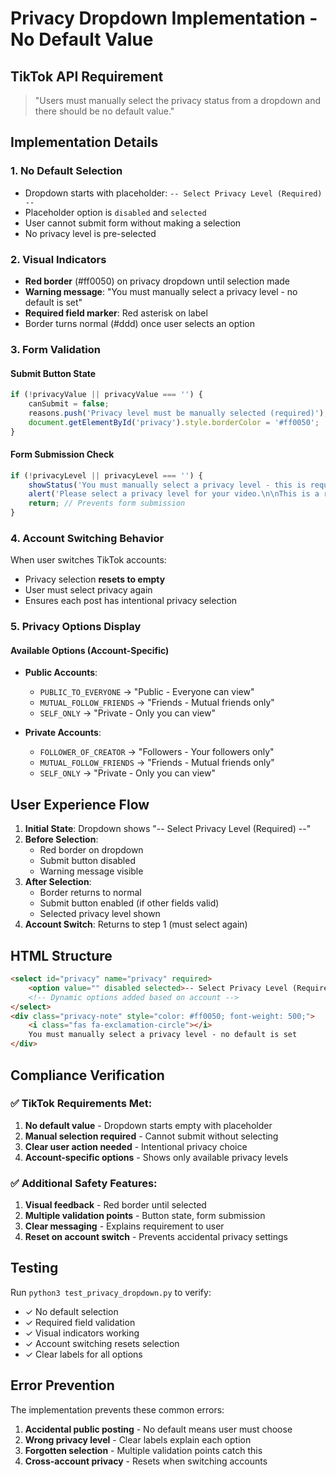# Privacy Dropdown Implementation - No Default Value

## TikTok API Requirement
> "Users must manually select the privacy status from a dropdown and there should be no default value."

## Implementation Details

### 1. No Default Selection
- Dropdown starts with placeholder: `-- Select Privacy Level (Required) --`
- Placeholder option is `disabled` and `selected`
- User cannot submit form without making a selection
- No privacy level is pre-selected

### 2. Visual Indicators
- **Red border** (#ff0050) on privacy dropdown until selection made
- **Warning message**: "You must manually select a privacy level - no default is set"
- **Required field marker**: Red asterisk on label
- Border turns normal (#ddd) once user selects an option

### 3. Form Validation

#### Submit Button State
```javascript
if (!privacyValue || privacyValue === '') {
    canSubmit = false;
    reasons.push('Privacy level must be manually selected (required)');
    document.getElementById('privacy').style.borderColor = '#ff0050';
}
```

#### Form Submission Check
```javascript
if (!privacyLevel || privacyLevel === '') {
    showStatus('You must manually select a privacy level - this is required', 'error');
    alert('Please select a privacy level for your video.\n\nThis is a required field...');
    return; // Prevents form submission
}
```

### 4. Account Switching Behavior
When user switches TikTok accounts:
- Privacy selection **resets to empty**
- User must select privacy again
- Ensures each post has intentional privacy selection

### 5. Privacy Options Display

#### Available Options (Account-Specific)
- **Public Accounts**: 
  - `PUBLIC_TO_EVERYONE` → "Public - Everyone can view"
  - `MUTUAL_FOLLOW_FRIENDS` → "Friends - Mutual friends only"
  - `SELF_ONLY` → "Private - Only you can view"

- **Private Accounts**:
  - `FOLLOWER_OF_CREATOR` → "Followers - Your followers only"
  - `MUTUAL_FOLLOW_FRIENDS` → "Friends - Mutual friends only"
  - `SELF_ONLY` → "Private - Only you can view"

## User Experience Flow

1. **Initial State**: Dropdown shows "-- Select Privacy Level (Required) --"
2. **Before Selection**: 
   - Red border on dropdown
   - Submit button disabled
   - Warning message visible
3. **After Selection**:
   - Border returns to normal
   - Submit button enabled (if other fields valid)
   - Selected privacy level shown
4. **Account Switch**: Returns to step 1 (must select again)

## HTML Structure
```html
<select id="privacy" name="privacy" required>
    <option value="" disabled selected>-- Select Privacy Level (Required) --</option>
    <!-- Dynamic options added based on account -->
</select>
<div class="privacy-note" style="color: #ff0050; font-weight: 500;">
    <i class="fas fa-exclamation-circle"></i> 
    You must manually select a privacy level - no default is set
</div>
```

## Compliance Verification

### ✅ TikTok Requirements Met:
1. **No default value** - Dropdown starts empty with placeholder
2. **Manual selection required** - Cannot submit without selecting
3. **Clear user action needed** - Intentional privacy choice
4. **Account-specific options** - Shows only available privacy levels

### ✅ Additional Safety Features:
1. **Visual feedback** - Red border until selected
2. **Multiple validation points** - Button state, form submission
3. **Clear messaging** - Explains requirement to user
4. **Reset on account switch** - Prevents accidental privacy settings

## Testing

Run `python3 test_privacy_dropdown.py` to verify:
- ✓ No default selection
- ✓ Required field validation
- ✓ Visual indicators working
- ✓ Account switching resets selection
- ✓ Clear labels for all options

## Error Prevention

The implementation prevents these common errors:
1. **Accidental public posting** - No default means user must choose
2. **Wrong privacy level** - Clear labels explain each option
3. **Forgotten selection** - Multiple validation points catch this
4. **Cross-account privacy** - Resets when switching accounts